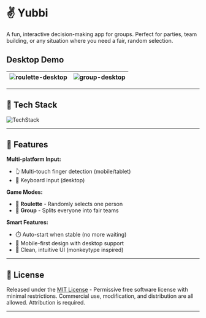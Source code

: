 # ✌️ Yubbi   

A fun, interactive decision-making app for groups. Perfect for parties, team building, or any situation where you need a fair, random selection.

## Desktop Demo
| ![roulette-desktop](/public/readme/roulette-desktop.gif) | ![group-desktop](/public/readme/group-desktop.gif) |
| - | - |

---

## 🚀 **Tech Stack**

![TechStack](https://skills-icons.vercel.app/api/icons?i=nextjs,ts,tailwind,daisyui)

---

## 🌟 Features  

**Multi-platform Input:**  
- 👆 Multi-touch finger detection (mobile/tablet)  
- 🎹 Keyboard input (desktop)  

**Game Modes:**  
- 🎯 **Roulette** - Randomly selects one person  
- 👥 **Group** - Splits everyone into fair teams  

**Smart Features:**  
- ⏱️ Auto-start when stable (no more waiting)  
- 📱 Mobile-first design with desktop support  
- 🎨 Clean, intuitive UI (monkeytype inspired)

---

## 📃 **License**  
Released under the [MIT License](LICENSE) - Permissive free software license with minimal restrictions. Commercial use, modification, and distribution are all allowed. Attribution is required.  

---